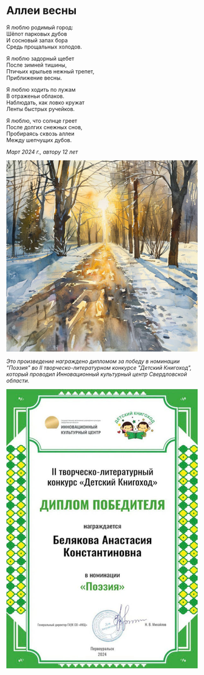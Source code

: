 
# Аллеи весны

Я люблю родимый город:  
Шёпот парковых дубов  
И сосновый запах бора  
Средь прощальных холодов.

Я люблю задорный щебет  
После зимней тишины,  
Птичьих крыльев нежный трепет,  
Приближение весны.

Я люблю ходить по лужам  
В отраженьи облаков.  
Наблюдать, как ловко кружат  
Ленты быстрых ручейков.

Я люблю, что солнце греет  
После долгих снежных снов,  
Пробираясь сквозь аллеи  
Между шепчущих дубов.

*Март 2024 г., автору 12 лет*

![Аллеи весны](../images/spring-alleys.jpg)

*Это произведение награждено дипломом за победу в номинации "Поэзия" во II творческо-литературном конкурсе "Детский Книгоход", который проводил Инновационный культурный центр Свердловской области.*

![Диплом "Детский Книгоход"](../images/achievements/diplom-knigokhod-poetry.jpg)
